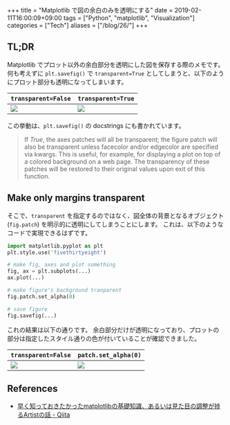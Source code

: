 +++
title = "Matplotlib で図の余白のみを透明にする"
date  = 2019-02-11T16:00:09+09:00
tags  = ["Python", "matplotlib", "Visualization"]
categories  = ["Tech"]
aliases = ["/blog/26/"]
+++

## TL;DR

Matplotlib でプロット以外の余白部分を透明にした図を保存する際のメモです。
何も考えずに `plt.savefig()` で `transparent=True` としてしまうと、以下のようにプロット部分も透明になってしまいます。

| `transparent=False` | `transparent=True` |
| --- | --- |
| ![](transparent-false.png) | ![](transparent-true.png) |

この挙動は、`plt.savefig()` の docstrings にも書かれています。

> If *True*, the axes patches will all be transparent;
> the figure patch will also be transparent unless facecolor and/or edgecolor are specified via kwargs.
> This is useful, for example, for displaying a plot on top of a colored background on a web page.
> The transparency of these patches will be restored to their original values upon exit of this function.

## Make only margins transparent

そこで、`transparent` を指定するのではなく、図全体の背景となるオブジェクト (`fig.patch`) を明示的に透明にしてしまうことにします。
これは、以下のようなコードで実現できるはずです。

```python
import matplotlib.pyplot as plt
plt.style.use('fivethirtyeight')

# make fig, axes and plot something
fig, ax = plt.subplots(...)
ax.plot(...)

# make figure's background tranparent
fig.patch.set_alpha(0)

# save figure
fig.savefig(...)
```

これの結果は以下の通りです。
余白部分だけが透明になっており、プロットの部分は指定したスタイル通りの色が付いていることが確認できました。

| `transparent=False` | `patch.set_alpha(0)` |
| --- | --- |
| ![](transparent-false.png) | ![](transparent-margins.png) |

## References

+ [早く知っておきたかったmatplotlibの基礎知識、あるいは見た目の調整が捗るArtistの話 \- Qiita](https://qiita.com/skotaro/items/08dc0b8c5704c94eafb9)
